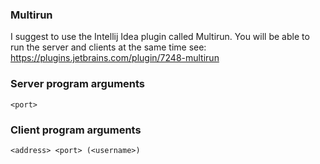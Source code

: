 ### Multirun
I suggest to use the Intellij Idea plugin called Multirun. You will be able to run the server and clients at the same time
see: https://plugins.jetbrains.com/plugin/7248-multirun

### Server program arguments
`<port>`

### Client program arguments
`<address> <port> (<username>)`

